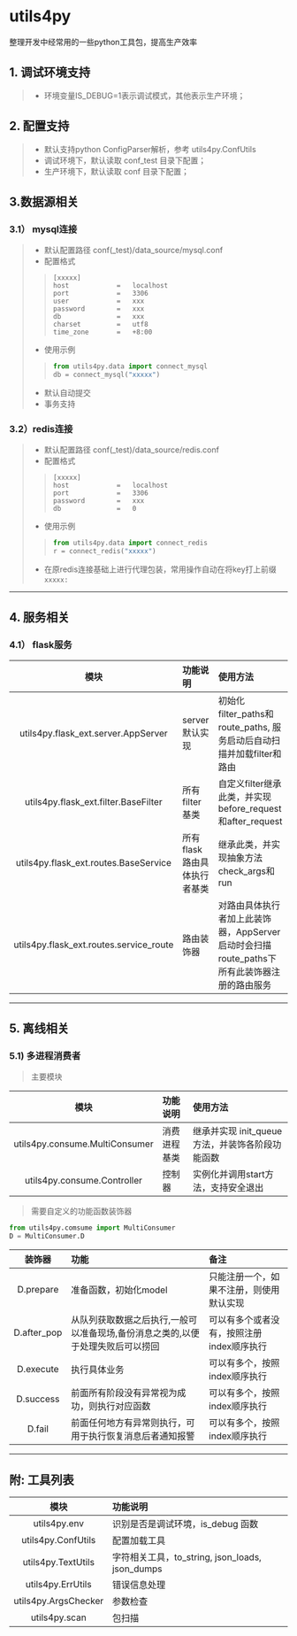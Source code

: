 # utils4py 
整理开发中经常用的一些python工具包，提高生产效率


## 1. 调试环境支持
> - 环境变量IS_DEBUG=1表示调试模式，其他表示生产环境；

## 2. 配置支持
> - 默认支持python ConfigParser解析，参考 utils4py.ConfUtils
> - 调试环境下，默认读取 conf_test 目录下配置；
> - 生产环境下，默认读取 conf 目录下配置；

## 3.数据源相关
### 3.1） mysql连接
> - 默认配置路径 conf(_test)/data_source/mysql.conf
> - 配置格式
>>```
>>[xxxxx]
>>host            =   localhost
>>port            =   3306
>>user            =   xxx
>>password        =   xxx
>>db              =   xxx
>>charset         =   utf8
>>time_zone       =   +8:00
>>```
> - 使用示例
>>```python
>>from utils4py.data import connect_mysql
>>db = connect_mysql("xxxxx")
>>```
> - 默认自动提交
> - 事务支持

### 3.2）redis连接
> - 默认配置路径 conf(_test)/data_source/redis.conf
> - 配置格式
>>```
>>[xxxxx]
>>host            =   localhost
>>port            =   3306
>>password        =   xxx
>>db              =   0
>>```
> - 使用示例
>>```python
>>from utils4py.data import connect_redis
>>r = connect_redis("xxxxx")
>>```
> - 在原redis连接基础上进行代理包装，常用操作自动在将key打上前缀 `xxxxx:`

---
## 4. 服务相关
### 4.1） flask服务
| 模块 | 功能说明 | 使用方法 |
| :---: | :--- | :--- |
| utils4py.flask_ext.server.AppServer | server默认实现 | 初始化filter_paths和route_paths, 服务启动后自动扫描并加载filter和路由 |
| utils4py.flask_ext.filter.BaseFilter | 所有filter基类 | 自定义filter继承此类，并实现before_request和after_request |
| utils4py.flask_ext.routes.BaseService | 所有flask路由具体执行者基类 | 继承此类，并实现抽象方法check_args和run |
| utils4py.flask_ext.routes.service_route | 路由装饰器 | 对路由具体执行者加上此装饰器，AppServer启动时会扫描route_paths下所有此装饰器注册的路由服务 |

---
## 5. 离线相关
### 5.1) 多进程消费者
> 主要模块

| 模块 | 功能说明 | 使用方法 |
| :---: | :--- | :--- |
| utils4py.consume.MultiConsumer | 消费进程基类 | 继承并实现 init_queue 方法，并装饰各阶段功能函数 |
| utils4py.consume.Controller | 控制器 | 实例化并调用start方法，支持安全退出 |

> 需要自定义的功能函数装饰器
```python
from utils4py.comsume import MultiConsumer
D = MultiConsumer.D
```

| 装饰器 | 功能 | 备注 |
| :---: | :--- | :--- |
| D.prepare | 准备函数，初始化model | 只能注册一个，如果不注册，则使用默认实现 | 
| D.after_pop | 从队列获取数据之后执行,一般可以准备现场,备份消息之类的,以便于处理失败后可以捞回 | 可以有多个或者没有，按照注册index顺序执行 |
| D.execute | 执行具体业务 | 可以有多个，按照index顺序执行 |
| D.success | 前面所有阶段没有异常视为成功，则执行对应函数 | 可以有多个，按照index顺序执行 |
| D.fail | 前面任何地方有异常则执行，可用于执行恢复消息后者通知报警 | 可以有多个，按照index顺序执行 |


---
## 附: 工具列表
| 模块        | 功能说明    |
| :--------: | :-------- |
| utils4py.env | 识别是否是调试环境，is_debug 函数 |
| utils4py.ConfUtils | 配置加载工具 |
| utils4py.TextUtils | 字符相关工具，to_string, json_loads, json_dumps | 
| utils4py.ErrUtils | 错误信息处理 |
| utils4py.ArgsChecker | 参数检查 |
| utils4py.scan | 包扫描 |

